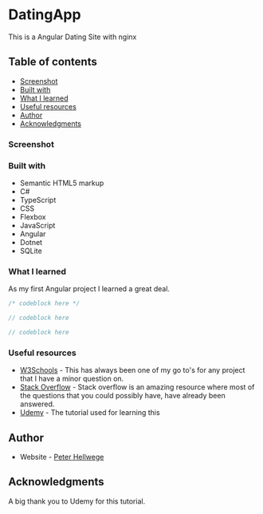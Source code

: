 # DatingApp
This is a Angular Dating Site with nginx


## Table of contents

  - [Screenshot](#screenshot)
  - [Built with](#built-with)
  - [What I learned](#what-i-learned)
  - [Useful resources](#useful-resources)
  - [Author](#author)
  - [Acknowledgments](#acknowledgments)


### Screenshot

<!-- ![]() to be added later-->


### Built with

- Semantic HTML5 markup
- C#
- TypeScript
- CSS
- Flexbox
- JavaScript
- Angular
- Dotnet
- SQLite

### What I learned

As my first Angular project I learned a great deal.

```css
/* codeblock here */
```

```c#
// codeblock here
```

```js
// codeblock here
```

### Useful resources

- [W3Schools](https://www.w3schools.com/) - This has always been one of my go to's for any project that I have a minor question on.
- [Stack Overflow](https://stackoverflow.com/) - Stack overflow is an amazing resource where most of the questions that you could possibly have, have already been answered.
- [Udemy](https://allatallc.udemy.com/course/build-an-app-with-aspnet-core-and-angular-from-scratch) - The tutorial used for learning this
## Author

- Website - [Peter Hellwege](http://peters-portfolio.net/)

## Acknowledgments

A big thank you to Udemy for this tutorial.
